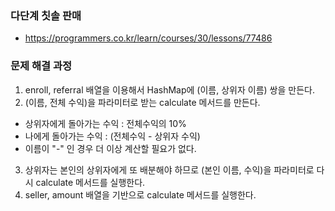 ### 다단계 칫솔 판매
- https://programmers.co.kr/learn/courses/30/lessons/77486

### 문제 해결 과정
1. enroll, referral 배열을 이용해서 HashMap에 (이름, 상위자 이름) 쌍을 만든다.
2. (이름, 전체 수익)을 파라미터로 받는 calculate 메서드를 만든다.
- 상위자에게 돌아가는 수익 : 전체수익의 10%
- 나에게 돌아가는 수익 : (전체수익 - 상위자 수익)
- 이름이 "-" 인 경우 더 이상 계산할 필요가 없다.
3. 상위자는 본인의 상위자에게 또 배분해야 하므로 (본인 이름, 수익)을 파라미터로 다시 calculate 메서드를 실행한다.
4. seller, amount 배열을 기반으로 calculate 메서드를 실행한다. 